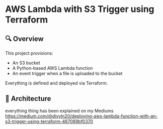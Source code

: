 # AWS Lambda with S3 Trigger using Terraform

## 🔍 Overview
This project provisions:
- An S3 bucket
- A Python-based AWS Lambda function
- An event trigger when a file is uploaded to the bucket

Everything is defined and deployed via Terraform. 

## 📁 Architecture

everything thing has been explained on my Mediums
https://medium.com/@divyln20/deploying-aws-lambda-function-with-an-s3-trigger-using-terraform-487089bf0370